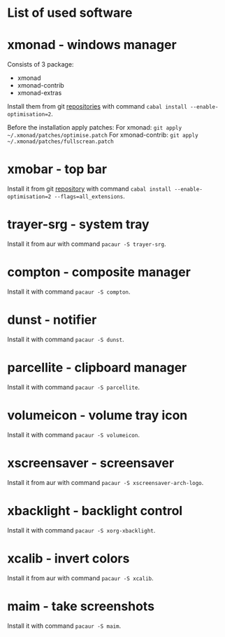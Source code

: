 List of used software
====

xmonad - windows manager
===

Consists of 3 package:
* xmonad
* xmonad-contrib
* xmonad-extras

Install them from git [repositories](https://github.com/xmonad) with command `cabal install --enable-optimisation=2`.

Before the installation apply patches:
For xmonad: `git apply ~/.xmonad/patches/optimise.patch`
For xmonad-contrib: `git apply ~/.xmonad/patches/fullscrean.patch`

xmobar - top bar
===

Install it from git [repository](https://github.com/jaor/xmobar) with command `cabal install --enable-optimisation=2 --flags=all_extensions`.

trayer-srg - system tray
===

Install it from aur with command `pacaur -S trayer-srg`.

compton - composite manager
===

Install it with command `pacaur -S compton`.

dunst - notifier
===

Install it with command `pacaur -S dunst`.

parcellite - clipboard manager
===

Install it with command `pacaur -S parcellite`.

volumeicon - volume tray icon
===

Install it with command `pacaur -S volumeicon`.

xscreensaver - screensaver
===

Install it from aur with command `pacaur -S xscreensaver-arch-logo`.

xbacklight - backlight control
===

Install it with command `pacaur -S xorg-xbacklight`.

xcalib - invert colors
===

Install it from aur with command `pacaur -S xcalib`.

maim - take screenshots
===

Install it with command `pacaur -S maim`.
